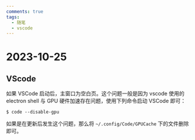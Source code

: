 ```yaml
---
comments: true
tags:
  - 随笔
  - vscode
---
```


# 2023-10-25

## VScode

如果 VSCode 启动后，主窗口为空白页。这个问题一般是因为 vscode 使用的 electron shell 与 GPU 硬件加速存在问题，使用下列命令启动 VSCode 即可：

```
$ code --disable-gpu
```

如果是在更新后发生这个问题，那么将 `~/.config/Code/GPUCache` 下的文件删除即可。